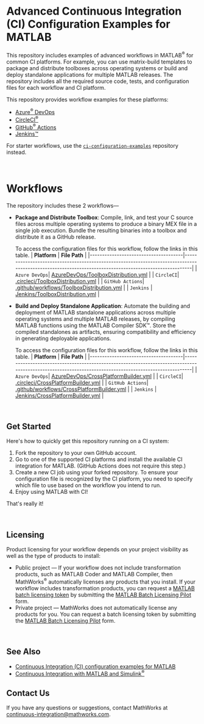 # Advanced Continuous Integration (CI) Configuration Examples for MATLAB

This repository includes examples of advanced workflows in MATLAB<sup>&reg;</sup> for common CI platforms. For example, you can use matrix-build templates to package and distribute toolboxes across operating systems or build and deploy standalone applications for multiple MATLAB releases. The repository includes all the required source code, tests, and configuration files for each workflow and CI platform.

This repository provides workflow examples for these platforms:
* [Azure<sup>&reg;</sup> DevOps](https://marketplace.visualstudio.com/items?itemName=MathWorks.matlab-azure-devops-extension)
* [CircleCI<sup>&reg;</sup>](https://github.com/mathworks/matlab-circleci-orb/blob/master/README.md)
* [GitHub<sup>&reg;</sup> Actions](https://github.com/matlab-actions)
* [Jenkins&trade;](https://plugins.jenkins.io/matlab/)

For starter workflows, use the [`ci-configuration-examples`](https://github.com/mathworks/ci-configuration-examples) repository instead.

<br>

# Workflows

The repository includes these 2 workflows— 

- **Package and Distribute Toolbox**: Compile, link, and test your C source files across multiple operating systems to produce a binary MEX file in a single job execution. Bundle the resulting binaries into a toolbox and distribute it as a GitHub release.

    To access the configuration files for this workflow, follow the links in this table.
    | **Platform**                        | **File Path**                                                                                                                                       |
    |--------------------------------------|-------------------------------------------------------------------------------------------------------------------------------------------------------|
    | `Azure DevOps`| [AzureDevOps/ToolboxDistribution.yml](https://github.com/mathworks/advanced-ci-configuration-examples/blob/main/AzureDevOps/ToolboxDistribution.yml) |
    | `CircleCI`| [.circleci/ToolboxDistribution.yml](https://github.com/mathworks/advanced-ci-configuration-examples/blob/main/.circleci/ToolboxDistribution.yml) |
    | `GitHub Actions`| [.github/workflows/ToolboxDistribution.yml](https://github.com/mathworks/advanced-ci-configuration-examples/blob/main/.github/workflows/ToolboxDistribution.yml) |
    | `Jenkins` | [Jenkins/ToolboxDistribution.yml](https://github.com/mathworks/advanced-ci-configuration-examples/blob/main/Jenkins/ToolboxDistribution.yml) |

- **Build and Deploy Standalone Application**: Automate the building and deployment of MATLAB standalone applications across multiple operating systems and multiple MATLAB releases, by compiling MATLAB functions using the MATLAB Compiler SDK&trade;. Store the compiled standalones as artifacts, ensuring compatibility and efficiency in generating deployable applications.

    To access the configuration files for this workflow, follow the links in this table.
    | **Platform**                        | **File Path**                                                                                                                                       |
    |--------------------------------------|-------------------------------------------------------------------------------------------------------------------------------------------------------|
    | `Azure DevOps`| [AzureDevOps/CrossPlatformBuilder.yml](https://github.com/mathworks/advanced-ci-configuration-examples/blob/main/AzureDevOps/CrossPlatformBuilder.yml) |
    | `CircleCI`| [.circleci/CrossPlatformBuilder.yml](https://github.com/mathworks/advanced-ci-configuration-examples/blob/main/.circleci/CrossPlatformBuilder.yml) |
    | `GitHub Actions`| [.github/workflows/CrossPlatformBuilder.yml](https://github.com/mathworks/advanced-ci-configuration-examples/blob/main/.github/workflows/CrossPlatformBuilder.yml) |
    | `Jenkins` | [Jenkins/CrossPlatformBuilder.yml](https://github.com/mathworks/advanced-ci-configuration-examples/blob/main/Jenkins/CrossPlatformBuilder.yml) |

<br>

## Get Started

Here's how to quickly get this repository running on a CI system:
1. Fork the repository to your own GitHub account.
2. Go to one of the supported CI platforms and install the available CI integration for MATLAB. (GitHub Actions does not require this step.)
3. Create a new CI job using your forked repository. To ensure your configuration file is recognized by the CI platform, you need to specify which file to use based on the workflow you intend to run.
4. Enjoy using MATLAB with CI!

That's really it!

<br>

## Licensing
Product licensing for your workflow depends on your project visibility as well as the type of products to install:

- Public project — If your workflow does not include transformation products, such as MATLAB Coder and MATLAB Compiler, then MathWorks<sup>&reg;</sup> automatically licenses any products that you install. If your workflow includes transformation products, you can request a [MATLAB batch licensing token](https://github.com/mathworks-ref-arch/matlab-dockerfile/blob/main/alternates/non-interactive/MATLAB-BATCH.md#matlab-batch-licensing-token) by submitting the [MATLAB Batch Licensing Pilot](https://www.mathworks.com/support/batch-tokens.html) form.
- Private project — MathWorks does not automatically license any products for you. You can request a batch licensing token by submitting the [MATLAB Batch Licensing Pilot](https://www.mathworks.com/support/batch-tokens.html) form.

<br>

## See Also
- [Continuous Integration (CI) configuration examples for MATLAB](https://github.com/mathworks/ci-configuration-examples)
- [Continuous Integration with MATLAB and Simulink<sup>&reg;</sup>](https://www.mathworks.com/solutions/continuous-integration.html)

## Contact Us
If you have any questions or suggestions, contact MathWorks at [continuous-integration@mathworks.com](mailto:continuous-integration@mathworks.com).